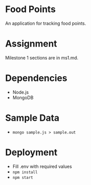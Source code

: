 Food Points
====
An application for tracking food points.

Assignment
====
Milestone 1 sections are in ms1.md.

Dependencies
====
* Node.js
* MongoDB

Sample Data
====
* `mongo sample.js > sample.out`

Deployment
====
* Fill .env with required values
* `npm install`
* `npm start`
